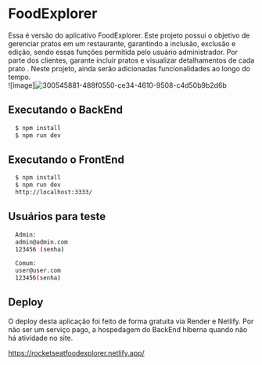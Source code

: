 # FoodExplorer

Essa é versão do aplicativo FoodExplorer. Este projeto possui o objetivo de gerenciar  pratos em um restaurante, garantindo a inclusão, exclusão e edição, sendo essas funções permitida pelo usuário administrador. Por parte dos clientes, garante incluir pratos e visualizar detalhamentos de cada prato . Neste projeto, ainda serão adicionadas  funcionalidades ao longo do tempo.  
![image]![300545881-488f0550-ce34-4610-9508-c4d50b9b2d6b](https://github.com/user-attachments/assets/1bef3c5e-27c2-4a8f-8c33-dfd08968a321)



## Executando o BackEnd

```bash
  $ npm install
  $ npm run dev
```
## Executando o FrontEnd

```bash
  $ npm install
  $ npm run dev
  http://localhost:3333/
```
## Usuários para teste

```bash
  Admin:
  admin@admin.com
  123456 (senha)

  Comum:
  user@user.com
  123456(senha)
```


## Deploy

O deploy desta aplicação foi feito de forma gratuita via Render e Netlify. Por não ser um serviço pago, a hospedagem do BackEnd hiberna quando não há atividade no site.


https://rocketseatfoodexplorer.netlify.app/

